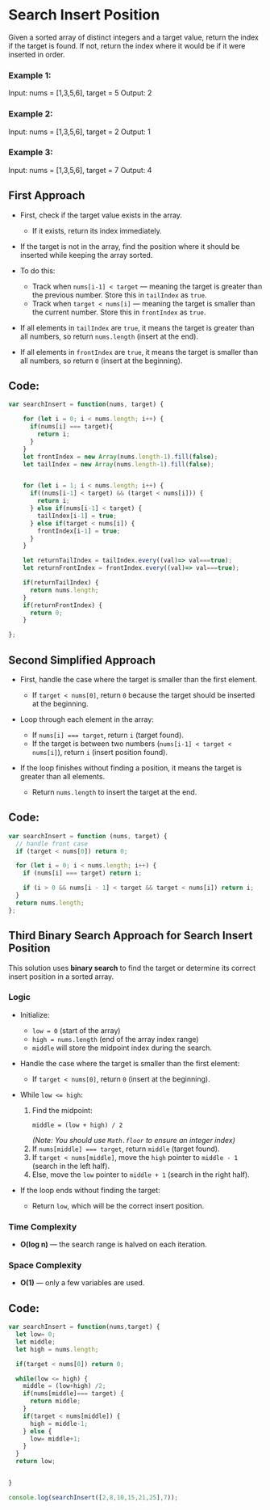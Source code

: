 # Search Insert Position

Given a sorted array of distinct integers and a target value, return the index if the target is found. If not, return the index where it would be if it were inserted in order.

### Example 1:

Input: nums = [1,3,5,6], target = 5
Output: 2

### Example 2:

Input: nums = [1,3,5,6], target = 2
Output: 1

### Example 3:

Input: nums = [1,3,5,6], target = 7
Output: 4

## First Approach

- First, check if the target value exists in the array.

  - If it exists, return its index immediately.

- If the target is not in the array, find the position where it should be inserted while keeping the array sorted.

- To do this:

  - Track when `nums[i-1] < target` — meaning the target is greater than the previous number. Store this in `tailIndex` as `true`.
  - Track when `target < nums[i]` — meaning the target is smaller than the current number. Store this in `frontIndex` as `true`.

- If all elements in `tailIndex` are `true`, it means the target is greater than all numbers, so return `nums.length` (insert at the end).

- If all elements in `frontIndex` are `true`, it means the target is smaller than all numbers, so return `0` (insert at the beginning).

## Code:

```Javascript
var searchInsert = function(nums, target) {

    for (let i = 0; i < nums.length; i++) {
      if(nums[i] === target){
        return i;
      }
    }
    let frontIndex = new Array(nums.length-1).fill(false);
    let tailIndex = new Array(nums.length-1).fill(false);


    for (let i = 1; i < nums.length; i++) {
      if((nums[i-1] < target) && (target < nums[i])) {
        return i;
      } else if(nums[i-1] < target) {
        tailIndex[i-1] = true;
      } else if(target < nums[i]) {
        frontIndex[i-1] = true;
      }
    }

    let returnTailIndex = tailIndex.every((val)=> val===true);
    let returnFrontIndex = frontIndex.every((val)=> val===true);

    if(returnTailIndex) {
      return nums.length;
    }
    if(returnFrontIndex) {
      return 0;
    }

};
```

## Second Simplified Approach

- First, handle the case where the target is smaller than the first element.

  - If `target < nums[0]`, return `0` because the target should be inserted at the beginning.

- Loop through each element in the array:

  - If `nums[i] === target`, return `i` (target found).
  - If the target is between two numbers (`nums[i-1] < target < nums[i]`), return `i` (insert position found).

- If the loop finishes without finding a position, it means the target is greater than all elements.
  - Return `nums.length` to insert the target at the end.

## Code:

```javascript
var searchInsert = function (nums, target) {
  // handle front case
  if (target < nums[0]) return 0;

  for (let i = 0; i < nums.length; i++) {
    if (nums[i] === target) return i;

    if (i > 0 && nums[i - 1] < target && target < nums[i]) return i;
  }
  return nums.length;
};
```

## Third Binary Search Approach for Search Insert Position

This solution uses **binary search** to find the target or determine its correct insert position in a sorted array.

### Logic

- Initialize:

  - `low = 0` (start of the array)
  - `high = nums.length` (end of the array index range)
  - `middle` will store the midpoint index during the search.

- Handle the case where the target is smaller than the first element:

  - If `target < nums[0]`, return `0` (insert at the beginning).

- While `low <= high`:

  1. Find the midpoint:
     ```
     middle = (low + high) / 2
     ```
     _(Note: You should use `Math.floor` to ensure an integer index)_
  2. If `nums[middle] === target`, return `middle` (target found).
  3. If `target < nums[middle]`, move the `high` pointer to `middle - 1` (search in the left half).
  4. Else, move the `low` pointer to `middle + 1` (search in the right half).

- If the loop ends without finding the target:
  - Return `low`, which will be the correct insert position.

### Time Complexity

- **O(log n)** — the search range is halved on each iteration.

### Space Complexity

- **O(1)** — only a few variables are used.

## Code:

```Javascript
var searchInsert = function(nums,target) {
  let low= 0;
  let middle;
  let high = nums.length;

  if(target < nums[0]) return 0;

  while(low <= high) {
    middle = (low+high) /2;
    if(nums[middle]=== target) {
      return middle;
    }
    if(target < nums[middle]) {
      high = middle-1;
    } else {
      low= middle+1;
    }
  }
  return low;


}

console.log(searchInsert([2,8,10,15,21,25],7));

```

